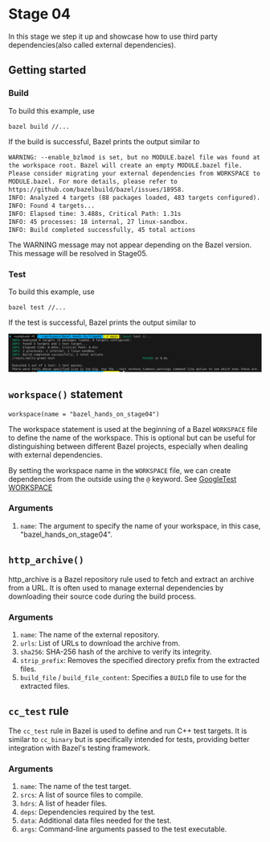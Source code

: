 # Stage 04

In this stage we step it up and showcase how to use third party dependencies(also called external dependencies).

## Getting started

### Build

To build this example, use

```
bazel build //...
```

If the build is successful, Bazel prints the output similar to

```
WARNING: --enable_bzlmod is set, but no MODULE.bazel file was found at the workspace root. Bazel will create an empty MODULE.bazel file. Please consider migrating your external dependencies from WORKSPACE to MODULE.bazel. For more details, please refer to https://github.com/bazelbuild/bazel/issues/18958.
INFO: Analyzed 4 targets (88 packages loaded, 483 targets configured).
INFO: Found 4 targets...
INFO: Elapsed time: 3.488s, Critical Path: 1.31s
INFO: 45 processes: 18 internal, 27 linux-sandbox.
INFO: Build completed successfully, 45 total actions
```

The WARNING message may not appear depending on the Bazel version. This message will be resolved in Stage05.

### Test

To build this example, use

```
bazel test //...
```

If the test is successful, Bazel prints the output similar to

![image](/stage04/img/bazel-hands-on-stage04.png)

## `workspace()` statement

```
workspace(name = "bazel_hands_on_stage04")
```

The workspace statement is used at the beginning of a Bazel `WORKSPACE` file to define the name of the workspace. This is optional but can be useful for distinguishing between different Bazel projects, especially when dealing with external dependencies.

By setting the workspace name in the `WORKSPACE` file, we can create dependencies from the outside using the `@` keyword. See [GoogleTest WORKSPACE](https://github.com/google/googletest/blob/b4aaf97d8f7eaffab79aa15e10a91b331b941fe2/WORKSPACE#L1)

### Arguments

1. `name`: The argument to specify the name of your workspace, in this case, "bazel_hands_on_stage04".

## `http_archive()`

http_archive is a Bazel repository rule used to fetch and extract an archive from a URL. It is often used to manage external dependencies by downloading their source code during the build process.

### Arguments

1. `name`: The name of the external repository.
2. `urls`: List of URLs to download the archive from.
3. `sha256`: SHA-256 hash of the archive to verify its integrity.
4. `strip_prefix`: Removes the specified directory prefix from the extracted files.
5. `build_file` / `build_file_content`: Specifies a `BUILD` file to use for the extracted files.

## `cc_test` rule

The `cc_test` rule in Bazel is used to define and run C++ test targets. It is similar to `cc_binary` but is specifically intended for tests, providing better integration with Bazel's testing framework.

### Arguments

1. `name`: The name of the test target.
2. `srcs`: A list of source files to compile.
3. `hdrs`: A list of header files.
4. `deps`: Dependencies required by the test.
5. `data`: Additional data files needed for the test.
6. `args`: Command-line arguments passed to the test executable.
